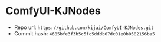 # ComfyUI-KJNodes
- Repo url: `https://github.com/kijai/ComfyUI-KJNodes.git`
- Commit hash: `4685bfe3f3b5c5fc5dddb07dc01e0b0582156ba5`